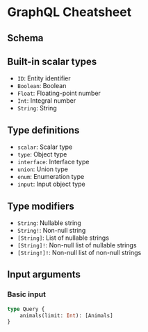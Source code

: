 # GraphQL Cheatsheet

##


## Schema

## Built-in scalar types

- `ID`: Entity identifier
- `Boolean`: Boolean
- `Float`: Floating-point number
- `Int`: Integral number
- `String`: String

## Type definitions

- `scalar`: Scalar type
- `type`: Object type
- `interface`: Interface type
- `union`: Union type
- `enum`: Enumeration type
- `input`: Input object type

## Type modifiers

- `String`: Nullable string
- `String!`: Non-null string
- `[String]`: List of nullable strings
- `[String]!`: Non-null list of nullable strings
- `[String!]!`: Non-null list of non-null strings


## Input arguments

### Basic input

```graphql
type Query {
    animals(limit: Int): [Animals]
}
```